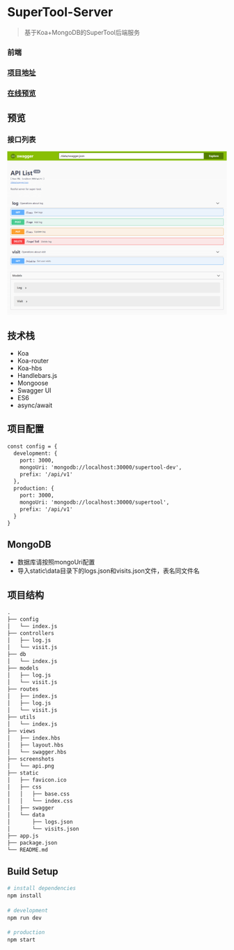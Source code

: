 # SuperTool-Server

> 基于Koa+MongoDB的SuperTool后端服务

### 前端

### [项目地址](https://github.com/igonglei/super-tool)
### [在线预览](https://igonglei.github.io/super-tool/)

## 预览

### 接口列表
<p>
  <img src="https://raw.githubusercontent.com/igonglei/super-tool-server/master/screenshots/api.png">
</p>

## 技术栈

- Koa
- Koa-router
- Koa-hbs
- Handlebars.js
- Mongoose
- Swagger UI
- ES6
- async/await

## 项目配置

```
const config = {
  development: {
    port: 3000,
    mongoUri: 'mongodb://localhost:30000/supertool-dev',
    prefix: '/api/v1'
  },
  production: {
    port: 3000,
    mongoUri: 'mongodb://localhost:30000/supertool',
    prefix: '/api/v1'
  }
}
```

## MongoDB

- 数据库请按照mongoUri配置
- 导入static\data目录下的logs.json和visits.json文件，表名同文件名

## 项目结构
```
.
├── config
│   └── index.js
├── controllers
│   ├── log.js
│   └── visit.js
├── db
│   └── index.js
├── models
│   ├── log.js
│   └── visit.js
├── routes
│   ├── index.js
│   ├── log.js
│   └── visit.js
├── utils
│   └── index.js
├── views
│   ├── index.hbs
│   ├── layout.hbs
│   └── swagger.hbs
├── screenshots
│   └── api.png
├── static
│   ├── favicon.ico
│   ├── css
│   │   ├── base.css
│   │   └── index.css
│   ├── swagger
│   └── data
│       ├── logs.json
│       └── visits.json
├── app.js
├── package.json
└── README.md
```

## Build Setup

``` bash
# install dependencies
npm install

# development
npm run dev

# production
npm start
```
